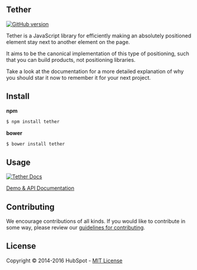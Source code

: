 ## Tether

[![GitHub
version](https://badge.fury.io/gh/HubSpot%2Ftether.svg)](http://badge.fury.io/gh/HubSpot%2Ftether)

Tether is a JavaScript library for efficiently making an absolutely positioned element stay next to another element on the page.

It aims to be the canonical implementation of this type of positioning, such that you can build products, not positioning libraries.

Take a look at the documentation for a more detailed explanation of why you should star it now to remember it for your next project.

## Install

__npm__
```sh
$ npm install tether
```

__bower__
```sh
$ bower install tether
```

## Usage

[![Tether Docs](http://i.imgur.com/YCx8cLr.png)](http://github.hubspot.com/tether/#usage)

[Demo & API Documentation](http://github.hubspot.com/tether/)


## Contributing

We encourage contributions of all kinds. If you would like to contribute in some way, please review our [guidelines for contributing](CONTRIBUTING.md).


## License
Copyright &copy; 2014-2016 HubSpot - [MIT License](LICENSE)
